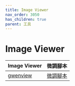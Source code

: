```yaml
---
title: Image Viewer
nav_order: 3050
has_children: true
parent: 工具
---
```



# Image Viewer

| Image Viewer | 微調腳本 |
| --- | --- |
| [gwenview](https://samwhelp.github.io/note-about-debian/read/subject/tool/image-viewer/gwenview.html) | [微調腳本](https://github.com/samwhelp/debian-adjustment/tree/main/prototype/tool/gwenview) |
